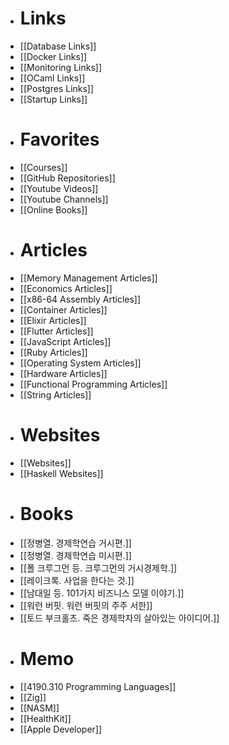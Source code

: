 - # Links
- [[Database Links]]
- [[Docker Links]]
- [[Monitoring Links]]
- [[OCaml Links]]
- [[Postgres Links]]
- [[Startup Links]]
- # Favorites
- [[Courses]]
- [[GitHub Repositories]]
- [[Youtube Videos]]
- [[Youtube Channels]]
- [[Online Books]]
- # Articles
- [[Memory Management Articles]]
- [[Economics Articles]]
- [[x86-64 Assembly Articles]]
- [[Container Articles]]
- [[Elixir Articles]]
- [[Flutter Articles]]
- [[JavaScript Articles]]
- [[Ruby Articles]]
- [[Operating System Articles]]
- [[Hardware Articles]]
- [[Functional Programming Articles]]
- [[String Articles]]
- # Websites
- [[Websites]]
- [[Haskell Websites]]
- # Books
- [[정병열. 경제학연습 거시편.]]
- [[정병열. 경제학연습 미시편.]]
- [[폴 크루그먼 등. 크루그먼의 거시경제학.]]
- [[레이크록. 사업을 한다는 것.]]
- [[남대일 등. 101가지 비즈니스 모델 이야기.]]
- [[워런 버핏. 워런 버핏의 주주 서한]]
- [[토드 부크홀츠. 죽은 경제학자의 살아있는 아이디어.]]
- # Memo
- [[4190.310 Programming Languages]]
- [[Zig]]
- [[NASM]]
- [[HealthKit]]
- [[Apple Developer]]